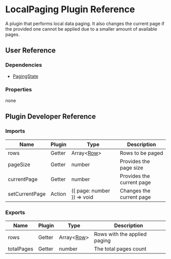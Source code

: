 # LocalPaging Plugin Reference

A plugin that performs local data paging. It also changes the current page if the provided one cannot be applied due to a smaller amount of available pages.

## User Reference

### Dependencies

- [PagingState](paging-state.md)

### Properties

none

## Plugin Developer Reference

### Imports

Name | Plugin | Type | Description
-----|--------|------|------------
rows | Getter | Array&lt;[Row](grid.md#row)&gt; | Rows to be paged
pageSize | Getter | number | Provides the page size
currentPage | Getter | number | Provides the current page
setCurrentPage | Action | ({ page: number }) => void | Changes the current page

### Exports

Name | Plugin | Type | Description
-----|--------|------|------------
rows | Getter | Array&lt;[Row](grid.md#row)&gt; | Rows with the applied paging
totalPages | Getter | number | The total pages count
